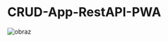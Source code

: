 # CRUD-App-RestAPI-PWA

![obraz](https://github.com/Anna3001/CRUD-App-RestAPI/assets/110662890/c2d893bd-d929-45fc-838a-e8407169abe8)
